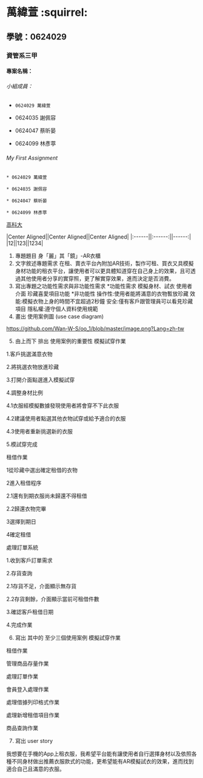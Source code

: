 # 萬緯萱 :squirrel:

## 學號：0624029

### 資管系三甲

#### 專案名稱：

###### 小組成員：

* `0624029 萬緯萱`

* 0624035 謝佩容

* 0624047 蔡昕晏

* 0624099 林彥葶

###### My First Assignment


```
* 0624029 萬緯萱

* 0624035 謝佩容

* 0624047 蔡昕晏

* 0624099 林彥葶
```

[高科大](https://www.nkust.edu.tw)

|Center Aligned||Center Aligned||Center Aligned|
|:------||:------:||------:|
|12||123||1234|

1.	專題題目
身「麗」其「鏡」-AR衣櫃
2.	文字敘述專題需求
在租、賣衣平台內附加AR技術，製作可租、買衣又具模擬身材功能的租衣平台，讓使用者可以更具體知道穿在自己身上的效果，且可透過其他使用者分享的實穿照，更了解實穿效果，進而決定是否消費。
3.	寫出專題之功能性需求與非功能性需求
*功能性需求
模擬身材、試衣
使用者介面
珍藏喜愛項目功能
*非功能性
操作性:使用者能將滿意的衣物暫放珍藏
效能:模擬衣物上身的時間不宜超過2秒鐘
安全:僅有客戶跟管理員可以看見珍藏項目
隱私權:遵守個人資料使用規範
4.	畫出 使用案例圖 (use case diagram)

<https://github.com/Wan-W-S/oo_1/blob/master/image.png?Lang=zh-tw>

5.	由上而下 排出 使用案例的重要性
模擬試穿作業

1.客戶挑選滿意衣物

2.將挑選衣物放進珍藏 

3.打開介面點選進入模擬試穿

4.調整身材比例

4.1衣服經模擬數據發現使用者將會穿不下此衣服

4.2建議使用者點選其他衣物試穿或給予適合的衣服

4.3使用者重新挑選新的衣服

5.模試穿完成

租借作業

1從珍藏中選出確定租借的衣物

2進入租借程序

2.1還有到期衣服尚未歸還不得租借

2.2歸還衣物完畢

3選擇到期日

4確定租借

處理訂單系統

1.收到客戶訂單需求

2.存貨查詢

2.1存貨不足，介面顯示無存貨

2.2存貨剩餘，介面顯示當前可租借件數

3.確認客戶租借日期

4.完成作業

6.	寫出 其中的 至少三個使用案例
模擬試穿作業

租借作業

管理商品存量作業

處理訂單作業

會員登入處理作業

處理借據列印格式作業

處理新增租借項目作業

商品查詢作業

7. 寫出 user story 

我想要在手機的App上租衣服，我希望平台能有讓使用者自行選擇身材以及依照各種不同身材做出推薦衣服款式的功能，更希望能有AR模擬試衣的效果，進而找到適合自己且滿意的衣服。

